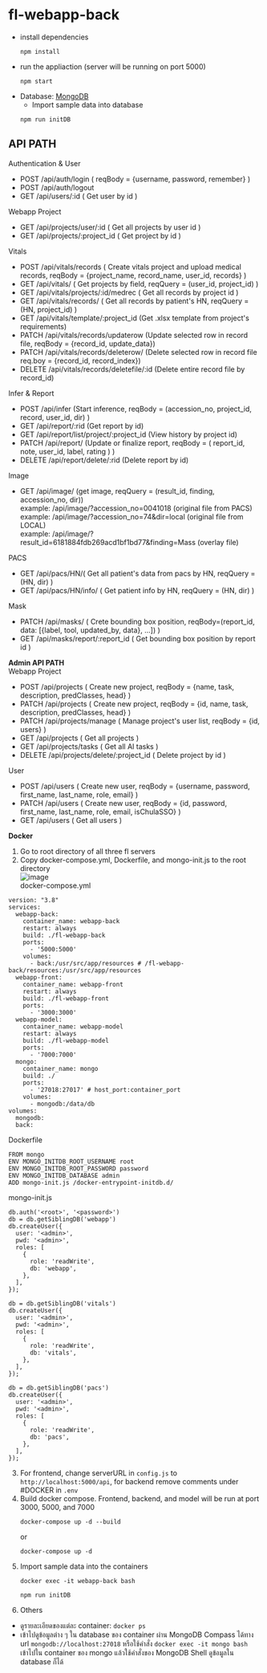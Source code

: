 # fl-webapp-back
- install dependencies
   ```
   npm install
   ```
- run the appliaction (server will be running on port 5000)
  ```
  npm start
  ```
- Database: [MongoDB](https://docs.mongodb.com/manual/installation/)
   - Import sample data into database
  ```
  npm run initDB
  ```

## API PATH
Authentication & User <br />
- POST /api/auth/login ( reqBody = {username, password, remember} )
- POST /api/auth/logout 
- GET /api/users/:id ( Get user by id )

Webapp Project
- GET /api/projects/user/:id ( Get all projects by user id )
- GET /api/projects/:project_id ( Get project by id )

Vitals
- POST /api/vitals/records ( Create vitals project and upload medical records, reqBody = {project_name, record_name, user_id, records} )
- GET /api/vitals/ ( Get projects by field, reqQuery = (user_id, project_id) )
- GET /api/vitals/projects/:id/medrec ( Get all records by project id )
- GET /api/vitals/records/ ( Get all records by patient's HN, reqQuery = (HN, project_id) )
- GET /api/vitals/template/:project_id (Get .xlsx template from project's requirements)
- PATCH /api/vitals/records/updaterow (Update selected row in record file, reqBody = {record_id, update_data})
- PATCH /api/vitals/records/deleterow/ (Delete selected row in record file req.boy = {record_id, record_index}) 
- DELETE /api/vitals/records/deletefile/:id (Delete entire record file by record_id) 

Infer & Report
- POST /api/infer (Start inference, reqBody = (accession_no, project_id, record, user_id, dir) )
- GET /api/report/:rid (Get report by id)
- GET /api/report/list/project/:project_id (View history by project id)
- PATCH /api/report/ (Update or finalize report, reqBody = ( report_id, note, user_id, label, rating ) )
- DELETE /api/report/delete/:rid (Delete report by id)

Image
- GET /api/image/ (get image, reqQuery = (result_id, finding, accession_no, dir)) <br />
  example: /api/image/?accession_no=0041018 (original file from PACS) <br />
  example: /api/image/?accession_no=74&dir=local (original file from LOCAL) <br />
  example: /api/image/?result_id=6181884fdb269acd1bf1bd77&finding=Mass (overlay file)

PACS
- GET /api/pacs/HN/( Get all patient's data from pacs by HN, reqQuery = (HN, dir) )
- GET /api/pacs/HN/info/ ( Get patient info by HN, reqQuery = (HN, dir) )

Mask
- PATCH /api/masks/ ( Crete bounding box position, reqBody=(report_id, data: [{label, tool, updated_by, data}, ...]) )
- GET /api/masks/report/:report_id ( Get bounding box position by report id )

**Admin API PATH** <br />
Webapp Project
- POST /api/projects ( Create new project, reqBody = {name, task, description, predClasses, head} )
- PATCH /api/projects ( Create new project, reqBody = {id, name, task, description, predClasses, head} )
- PATCH /api/projects/manage ( Manage project's user list, reqBody = {id, users} )
- GET /api/projects ( Get all projects )
- GET /api/projects/tasks ( Get all AI tasks )
- DELETE /api/projects/delete/:project_id ( Delete project by id )
 
User
- POST /api/users ( Create new user, reqBody = {username, password, first_name, last_name, role, email} )
- PATCH /api/users ( Create new user, reqBody = {id, password, first_name, last_name, role, email, isChulaSSO} )
- GET /api/users ( Get all users )


**Docker** <br />
1. Go to root directory of all three fl servers
2. Copy docker-compose.yml, Dockerfile, and mongo-init.js to the root directory <br />
![image](https://user-images.githubusercontent.com/47110972/148223267-2b95e1ec-f038-41d2-b8d2-13ee7e23c6b5.png) <br />
  docker-compose.yml
  ```
  version: "3.8"
  services:
    webapp-back:
      container_name: webapp-back
      restart: always
      build: ./fl-webapp-back
      ports:
        - '5000:5000'
      volumes:
        - back:/usr/src/app/resources # /fl-webapp-back/resources:/usr/src/app/resources
    webapp-front:
      container_name: webapp-front
      restart: always
      build: ./fl-webapp-front
      ports:
        - '3000:3000'
    webapp-model:
      container_name: webapp-model
      restart: always
      build: ./fl-webapp-model
      ports:
        - '7000:7000'
    mongo:
      container_name: mongo
      build: ./
      ports:
        - '27018:27017' # host_port:container_port
      volumes:
        - mongodb:/data/db
  volumes:
    mongodb:
    back:
  ```
  Dockerfile
  ```
  FROM mongo
  ENV MONGO_INITDB_ROOT_USERNAME root
  ENV MONGO_INITDB_ROOT_PASSWORD password
  ENV MONGO_INITDB_DATABASE admin
  ADD mongo-init.js /docker-entrypoint-initdb.d/
  ```
  mongo-init.js
  ```
  db.auth('<root>', '<password>')
  db = db.getSiblingDB('webapp')
  db.createUser({
    user: '<admin>',
    pwd: '<admin>',
    roles: [
      {
        role: 'readWrite',
        db: 'webapp',
      },
    ],
  });

  db = db.getSiblingDB('vitals')
  db.createUser({
    user: '<admin>',
    pwd: '<admin>',
    roles: [
      {
        role: 'readWrite',
        db: 'vitals',
      },
    ],
  });

  db = db.getSiblingDB('pacs')
  db.createUser({
    user: '<admin>',
    pwd: '<admin>',
    roles: [
      {
        role: 'readWrite',
        db: 'pacs',
      },
    ],
  });
  ```
3. For frontend, change serverURL in `config.js` to `http://localhost:5000/api`, for backend remove comments under #DOCKER in `.env`
3. Build docker compose. Frontend, backend, and model will be run at port 3000, 5000, and 7000
   ```
   docker-compose up -d --build
   ```
   or
   ```
   docker-compose up -d
   ```
4. Import sample data into the containers
   ```
   docker exec -it webapp-back bash
   ```
   ```
   npm run initDB
   ```
5. Others
- ดูรายละเอียดของแต่ละ container: `docker ps`
- เข้าไปดูข้อมูลต่าง ๆ ใน database ของ container ผ่าน MongoDB Compass ได้ทาง url `mongodb://localhost:27018` หรือใช้คำสั่ง `docker exec -it mongo bash` เข้าไปใน container ของ mongo แล้วใช้คำสั่งของ MongoDB Shell ดูข้อมูลใน database ก็ได้
